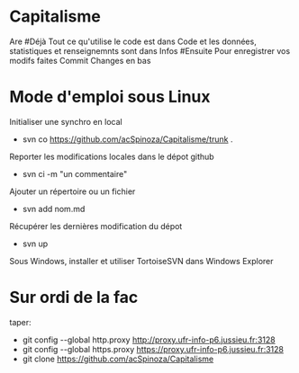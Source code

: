 # Capitalisme
Are
#Déjà
Tout ce qu'utilise le code est dans Code et les données, statistiques et renseignemnts sont dans Infos 
#Ensuite
Pour enregistrer vos modifs faites Commit Changes en bas

# Mode d'emploi sous Linux
Initialiser une synchro en local
 - svn co https://github.com/acSpinoza/Capitalisme/trunk .
 
Reporter les modifications locales dans le dépot github
- svn ci -m "un commentaire"

Ajouter un répertoire ou un fichier
 - svn add nom.md
 
Récupérer les dernières modification du dépot
- svn up

Sous Windows, installer et utiliser TortoiseSVN dans Windows Explorer
# Sur ordi de la fac
taper:
 * git config --global http.proxy http://proxy.ufr-info-p6.jussieu.fr:3128
 * git config --global https.proxy https://proxy.ufr-info-p6.jussieu.fr:3128
 * git clone https://github.com/acSpinoza/Capitalisme
